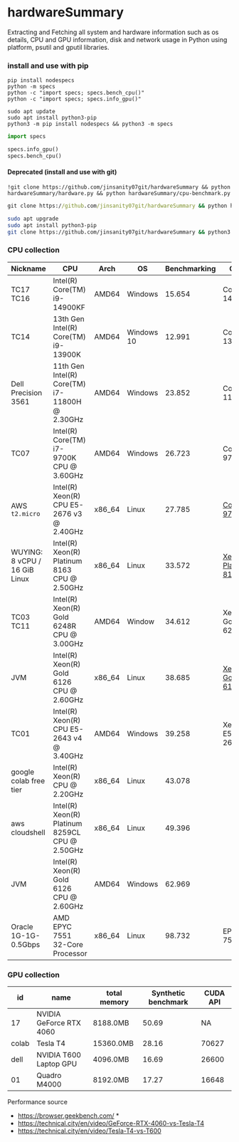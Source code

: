 # hardwareSummary
Extracting and Fetching all system and hardware information such as os details, CPU and GPU information, disk and network usage in Python using platform, psutil and gputil libraries.



### install and use with pip

```shell
pip install nodespecs
python -m specs
python -c "import specs; specs.bench_cpu()"
python -c "import specs; specs.info_gpu()"
```

```
sudo apt update
sudo apt install python3-pip
python3 -m pip install nodespecs && python3 -m specs
```



```python
import specs

specs.info_gpu()
specs.bench_cpu()
```





#### Deprecated  (install and use with git)

```
!git clone https://github.com/jinsanity07git/hardwareSummary && python hardwareSummary/hardware.py && python hardwareSummary/cpu-benchmark.py

```

```cmd
git clone https://github.com/jinsanity07git/hardwareSummary && python hardwareSummary/hardware.py && python hardwareSummary/cpu-benchmark.py

```

```bash
sudo apt upgrade
sudo apt install python3-pip
git clone https://github.com/jinsanity07git/hardwareSummary && python3 hardwareSummary/hardware.py && python3 hardwareSummary/cpu-benchmark.py
```



### CPU collection

| Nickname                      | CPU                                            | Arch   | OS         | Benchmarking | Comb                                                         | Score |
| ----------------------------- | ---------------------------------------------- | ------ | ---------- | ------------ | ------------------------------------------------------------ | ----- |
| TC17<br />TC16                | Intel(R) Core(TM) i9-14900KF                   | AMD64  | Windows    | 15.654       | Core-i9-14900KF                                              | 39.25 |
| TC14                          | 13th Gen Intel(R) Core(TM) i9-13900K           | AMD64  | Windows 10 | 12.991       | Core-i9-13900K                                               | 38.76 |
| Dell Precision 3561           | 11th Gen Intel(R) Core(TM) i7-11800H @ 2.30GHz | AMD64  | Windows    | 23.852       | Core-i7-11800H                                               | 13.47 |
| TC07                          | Intel(R) Core(TM) i7-9700K CPU @ 3.60GHz       | AMD64  | Windows    | 26.723       | Core-i7-9700K                                                | 9.45  |
| AWS `t2.micro`                | Intel(R) Xeon(R) CPU E5-2676 v3 @ 2.40GHz      | x86_64 | Linux      | 27.785       | [Core-i7-9700K](https://technical.city/en/cpu/Core-i7-9700K) | 8.81  |
| WUYING: 8 vCPU / 16 GiB Linux | Intel(R) Xeon(R) Platinum 8163 CPU @ 2.50GHz   | x86_64 | Linux      | 33.572       | [Xeon-Platinum-8163](https://versus.com/en/intel-xeon-gold-6126-vs-intel-xeon-platinum-8168) |       |
| TC03<br />TC11                | Intel(R) Xeon(R) Gold 6248R CPU @ 3.00GHz      | AMD64  | Window     | 34.612       | Xeon-Gold-6248R                                              | 23.26 |
| JVM                           | Intel(R) Xeon(R) Gold 6126 CPU @ 2.60GHz       | x86_64 | Linux      | 38.685       | [Xeon-Gold-6126](https://technical.city/en/cpu/Xeon-Gold-6126) | 12.21 |
| TC01                          | Intel(R) Xeon(R) CPU E5-2643 v4 @ 3.40GHz      | AMD64  | Windows    | 39.258       | Xeon-E5-2643-v4                                              | 7.62  |
| google colab free tier        | Intel(R) Xeon(R) CPU @ 2.20GHz                 | x86_64 | Linux      | 43.078       |                                                              |       |
| aws cloudshell                | Intel(R) Xeon(R) Platinum 8259CL CPU @ 2.50GHz | x86_64 | Linux      | 49.396       |                                                              |       |
| JVM                           | Intel(R) Xeon(R) Gold 6126 CPU @ 2.60GHz       | AMD64  | Windows    | 62.969       |                                                              |       |
| Oracle 1G-1G-0.5Gbps          | AMD EPYC 7551 32-Core Processor                | x86_64 | Linux      | 98.732       | EPYC-7551                                                    | 14.67 |



### GPU collection



| id    | name                    | total memory | Synthetic benchmark | CUDA API |
| ----- | ----------------------- | ------------ | ------------------- | -------- |
| 17    | NVIDIA GeForce RTX 4060 | 8188.0MB     | 50.69               | NA       |
| colab | Tesla T4                | 15360.0MB    | 28.16               | 70627    |
| dell  | NVIDIA T600 Laptop GPU  | 4096.0MB     | 16.69               | 26600    |
| 01    | Quadro M4000            | 8192.0MB     | 17.27               | 16648    |





Performance source

* https://browser.geekbench.com/
  * 
* https://technical.city/en/video/GeForce-RTX-4060-vs-Tesla-T4
* https://technical.city/en/video/Tesla-T4-vs-T600
